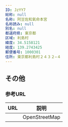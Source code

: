 ```yaml
---
ID: JzYY7
総称: null
名称: 阿豆佐和氣命本宮
名称読み: null
別名: null
都道府県: 東京都
区域: 利島村
緯度: 34.5158121
経度: 139.2743425
郵便番号: 1000301
住所: 東京都利島村２４３２−４
---
```


## その他

### 参考URL

| URL | 説明          |
| --- | ------------- |
|     | OpenStreetMap |
